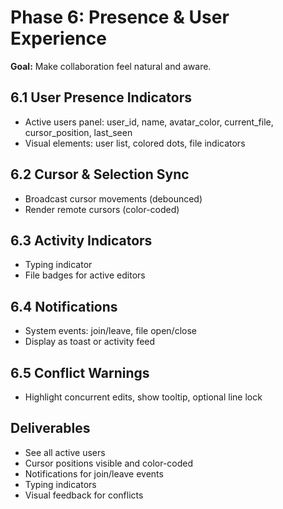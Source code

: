 # Phase 6: Presence & User Experience

**Goal:** Make collaboration feel natural and aware.

## 6.1 User Presence Indicators
- Active users panel: user_id, name, avatar_color, current_file, cursor_position, last_seen
- Visual elements: user list, colored dots, file indicators

## 6.2 Cursor & Selection Sync
- Broadcast cursor movements (debounced)
- Render remote cursors (color-coded)

## 6.3 Activity Indicators
- Typing indicator
- File badges for active editors

## 6.4 Notifications
- System events: join/leave, file open/close
- Display as toast or activity feed

## 6.5 Conflict Warnings
- Highlight concurrent edits, show tooltip, optional line lock

## Deliverables
- See all active users
- Cursor positions visible and color-coded
- Notifications for join/leave events
- Typing indicators
- Visual feedback for conflicts
